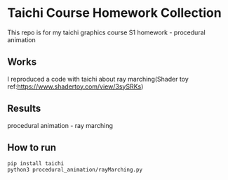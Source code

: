 # Taichi Course Homework Collection
This repo is for my taichi graphics course S1 homework - procedural animation
## Works
I reproduced a code with taichi about ray marching(Shader toy ref:https://www.shadertoy.com/view/3sySRKs)
## Results
procedural animation - ray marching

## How to run
```
pip install taichi
python3 procedural_animation/rayMarching.py
```

